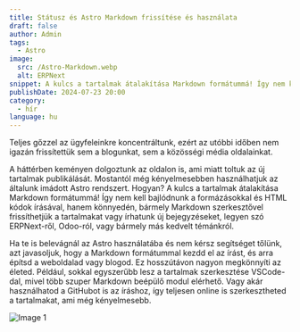 ```yaml
---
title: Státusz és Astro Markdown frissítése és használata
draft: false
author: Admin
tags:
  - Astro
image:
  src: /Astro-Markdown.webp
  alt: ERPNext
snippet: A kulcs a tartalmak átalakítása Markdown formátummá! Így nem kell bajlódnunk a formázásokkal és HTML kódok írásával,
publishDate: 2024-07-23 20:00
category:
  - hír
language: hu
---
```


Teljes gőzzel az ügyfeleinkre koncentráltunk, ezért az utóbbi időben nem igazán frissítettük sem a blogunkat, sem a közösségi média oldalainkat. 

A háttérben keményen dolgoztunk az oldalon is, ami miatt toltuk az új tartalmak publikálását. Mostantól még kényelmesebben használhatjuk az általunk imádott Astro rendszert. Hogyan? A kulcs a tartalmak átalakítása Markdown formátummá! Így nem kell bajlódnunk a formázásokkal és HTML kódok írásával, hanem könnyedén, bármely Markdown szerkesztővel frissíthetjük a tartalmakat vagy írhatunk új bejegyzéseket, legyen szó ERPNext-ről, Odoo-ról, vagy bármely más kedvelt témánkról.

Ha te is belevágnál az Astro használatába és nem kérsz segítséget tőlünk, azt javasoljuk, hogy a Markdown formátummal kezdd el az írást, és arra építsd a weboldalad vagy blogod. Ez hosszútávon nagyon megkönnyíti az életed. Például, sokkal egyszerűbb lesz a tartalmak szerkesztése VSCode-dal, mivel több szuper Markdown beépülő modul elérhető. Vagy akár használhatod a GitHubot is az íráshoz, így teljesen online is szerkesztheted a tartalmakat, ami még kényelmesebb.

![Image 1](/images/Astro-Markdown.webp)
